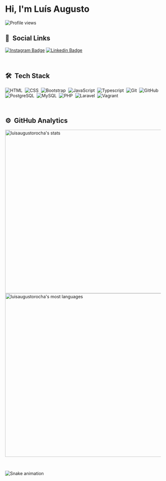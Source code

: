 <h1 align="left">Hi, I'm Luís Augusto </h1>
<p align="left"> <img  src="https://komarev.com/ghpvc/?username=luisaugustorocha&color=yellow" alt="Profile views" /> </p>

## :iphone: &nbsp;Social Links

[![Instagram Badge](https://img.shields.io/badge/Instagram-E4405F?style=for-the-badge&logo=instagram&logoColor=white&link=https://www.instagram.com/guto_sant/)](https://www.instagram.com/guto_sant/)
[![Linkedin Badge](https://img.shields.io/badge/LinkedIn-0077B5?style=for-the-badge&logo=linkedin&logoColor=white&link=https://www.linkedin.com/in/luis-augusto-montalvao/)](https://www.linkedin.com/in/luis-augusto-montalvao/)

<br>

## 🛠 &nbsp;Tech Stack

![HTML](https://img.shields.io/badge/-HTML-05122A?style=flat&logo=HTML5)&nbsp;
![CSS](https://img.shields.io/badge/-CSS-05122A?style=flat&logo=CSS3&logoColor=1572B6)&nbsp;
![Bootstrap](https://img.shields.io/badge/-Bootstrap-05122A?style=flat&logo=bootstrap)&nbsp;
![JavaScript](https://img.shields.io/badge/-JavaScript-05122A?style=flat&logo=javascript)&nbsp;
![Typescript](https://img.shields.io/badge/-Typescript-05122A?style=flat&logo=typescript)&nbsp;
![Git](https://img.shields.io/badge/-Git-05122A?style=flat&logo=git)&nbsp;
![GitHub](https://img.shields.io/badge/-GitHub-05122A?style=flat&logo=github)&nbsp;
![PostgreSQL](https://img.shields.io/badge/-PostgreSQL-05122A?style=flat&logo=postgresql)&nbsp;
![MySQL](https://img.shields.io/badge/-MySQL-05122A?style=flat&logo=mysql)&nbsp;
![PHP](https://img.shields.io/badge/-PHP-05122A?style=flat&logo=php)&nbsp;
![Laravel](https://img.shields.io/badge/-Laravel-05122A?style=flat&logo=laravel)&nbsp;
![Vagrant](https://img.shields.io/badge/-Vagrant-05122A?style=flat&logo=vagrant)&nbsp;

<br>

## ⚙️ &nbsp;GitHub Analytics

<p align="left">
<img width="530em" src="https://github-readme-stats.vercel.app/api?username=luisaugustorocha&show_icons=true&theme=vision-friendly-dark" alt="luisaugustorocha's stats"/>
<img width="530em" src="https://github-readme-stats.vercel.app/api/top-langs/?username=luisaugustorocha&layout=compact&theme=vision-friendly-dark" alt="luisaugustorocha's most languages"/>
</p>

<br>

![Snake animation](https://github.com/nicholaslim/nicholaslima/blob/output/github-contribution-grid-snake.svg)
